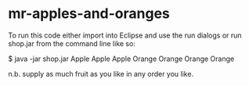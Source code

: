 # mr-apples-and-oranges

To run this code either import into Eclipse and use the run dialogs or run shop.jar from the command line like so:

 $ java -jar shop.jar Apple Apple Apple Orange Orange Orange Orange
 
 n.b. supply as much fruit as you like in any order you like.